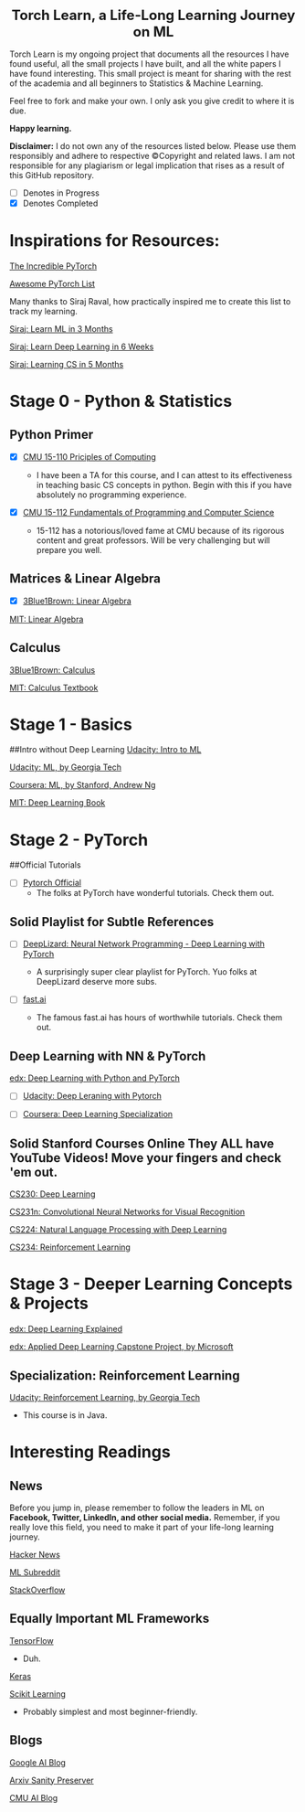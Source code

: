 <h1 style="text-align: center; font-size: 24px">Torch Learn, a Life-Long Learning Journey on ML</h1>

Torch Learn is my ongoing project that documents all the resources I have found useful, all the small projects I have built, and all the white papers I have
found interesting. This small project is meant for sharing with the rest of the academia and all beginners to Statistics & Machine Learning.

Feel free to fork and make your own. I only ask you give credit to where it is due.

**Happy learning.**

**Disclaimer:** I do not own any of the resources listed below. Please use them responsibly and adhere to respective &copy;Copyright and related laws. I am not responsible for any plagiarism or legal implication that rises as a result of this GitHub repository.

- [ ] Denotes in Progress
- [x] Denotes Completed

# Inspirations for Resources:
[The Incredible PyTorch](https://github.com/ritchieng/the-incredible-pytorch)

[Awesome PyTorch List](https://github.com/bharathgs/Awesome-pytorch-list)

<p>Many thanks to Siraj Raval, how practically inspired me to create this list to track my learning.</p>

[Siraj: Learn ML in 3 Months](https://github.com/llSourcell/Learn_Machine_Learning_in_3_Months)

[Siraj: Learn Deep Learning in 6 Weeks](https://github.com/llSourcell/Learn_Deep_Learning_in_6_Weeks/)

[Siraj: Learning CS in 5 Months](https://github.com/llSourcell/Learn_Computer_Science_in_5_Months)


# Stage 0 - Python & Statistics
## Python Primer
- [x] [CMU 15-110 Priciples of Computing](https://www.cs.cmu.edu/~15110/)
    - I have been a TA for this course, and I can attest to its effectiveness in teaching basic CS concepts in python. Begin with this if you have absolutely no programming experience.

- [x] [CMU 15-112 Fundamentals of Programming and Computer Science](http://www.krivers.net/15112-s19/)
    - 15-112 has a notorious/loved fame at CMU because of its rigorous content and great professors. Will be very challenging but will prepare you well.

## Matrices & Linear Algebra
- [x] [3Blue1Brown: Linear Algebra](https://www.youtube.com/playlist?list=PLZHQObOWTQDPD3MizzM2xVFitgF8hE_ab)

[MIT: Linear Algebra](https://ocw.mit.edu/courses/mathematics/18-06-linear-algebra-spring-2010/)

## Calculus
[3Blue1Brown: Calculus](https://www.youtube.com/playlist?list=PLZHQObOWTQDMsr9K-rj53DwVRMYO3t5Yr)

[MIT: Calculus Textbook](https://ocw.mit.edu/resources/res-18-001-calculus-online-textbook-spring-2005/textbook/)

# Stage 1 - Basics
##Intro without Deep Learning
[Udacity: Intro to ML](https://www.udacity.com/course/intro-to-machine-learning--ud120)

[Udacity: ML, by Georgia Tech](https://www.udacity.com/course/machine-learning--ud262)

[Coursera: ML, by Stanford, Andrew Ng](https://www.coursera.org/learn/machine-learning)

[MIT: Deep Learning Book](https://www.deeplearningbook.org/)

# Stage 2 - PyTorch
##Official Tutorials
- [ ] [Pytorch Official](https://pytorch.org/)
    - The folks at PyTorch have wonderful tutorials. Check them out.

## Solid Playlist for Subtle References
- [ ] [DeepLizard: Neural Network Programming - Deep Learning with PyTorch](https://www.youtube.com/playlist?list=PLZbbT5o_s2xrfNyHZsM6ufI0iZENK9xgG)
    - A surprisingly super clear playlist for PyTorch. Yuo folks at DeepLizard deserve more subs.

- [ ] [fast.ai](https://www.fast.ai/)
    - The famous fast.ai has hours of worthwhile tutorials. Check them out.

## Deep Learning with NN & PyTorch
[edx: Deep Learning with Python and PyTorch](https://www.edx.org/course/deep-learning-with-python-and-pytorch)

- [ ] [Udacity: Deep Leraning with Pytorch](https://www.udacity.com/course/deep-learning-pytorch--ud188)

- [ ] [Coursera: Deep Learning Specialization](https://www.coursera.org/specializations/deep-learning)

## Solid Stanford Courses Online **They ALL have YouTube Videos! Move your fingers and check 'em out.**
[CS230: Deep Learning](http://cs230.stanford.edu/)

[CS231n: Convolutional Neural Networks for Visual Recognition](http://cs231n.stanford.edu/)

[CS224: Natural Language Processing with Deep Learning](http://web.stanford.edu/class/cs224n/index.html)

[CS234: Reinforcement Learning](http://web.stanford.edu/class/cs234/index.html)

# Stage 3 - Deeper Learning Concepts & Projects
[edx: Deep Learning Explained](https://www.edx.org/course/deep-learning-explained-5)

[edx: Applied Deep Learning Capstone Project, by Microsoft](https://www.edx.org/course/applied-deep-learning-capstone-project)

## Specialization: Reinforcement Learning
[Udacity: Reinforcement Learning, by Georgia Tech](https://www.udacity.com/course/reinforcement-learning--ud600)
- This course is in Java.

# Interesting Readings
## News
Before you jump in, please remember to follow the leaders in ML on **Facebook, Twitter, LinkedIn, and other social media.**
Remember, if you really love this field, you need to make it part of your life-long learning journey.

[Hacker News](https://news.ycombinator.com/)

[ML Subreddit](https://www.reddit.com/r/MachineLearning/)

[StackOverflow](https://stackoverflow.com/)

## Equally Important ML Frameworks
[TensorFlow](https://www.tensorflow.org/)
- Duh.
    
[Keras](https://keras.io/)

[Scikit Learning](https://scikit-learn.org/stable/index.html)
- Probably simplest and most beginner-friendly.

## Blogs
[Google AI Blog](https://ai.googleblog.com/)

[Arxiv Sanity Preserver](http://www.arxiv-sanity.com/)

[CMU AI Blog](https://blog.ml.cmu.edu/)
